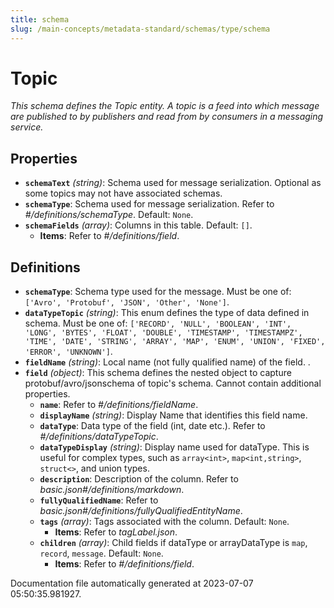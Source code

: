 ```yaml
---
title: schema
slug: /main-concepts/metadata-standard/schemas/type/schema
---
```


# Topic

*This schema defines the Topic entity. A topic is a feed into which message are published to by publishers and read from by consumers in a messaging service.*

## Properties

- **`schemaText`** *(string)*: Schema used for message serialization. Optional as some topics may not have associated schemas.
- **`schemaType`**: Schema used for message serialization. Refer to *#/definitions/schemaType*. Default: `None`.
- **`schemaFields`** *(array)*: Columns in this table. Default: `[]`.
  - **Items**: Refer to *#/definitions/field*.
## Definitions

- **`schemaType`**: Schema type used for the message. Must be one of: `['Avro', 'Protobuf', 'JSON', 'Other', 'None']`.
- **`dataTypeTopic`** *(string)*: This enum defines the type of data defined in schema. Must be one of: `['RECORD', 'NULL', 'BOOLEAN', 'INT', 'LONG', 'BYTES', 'FLOAT', 'DOUBLE', 'TIMESTAMP', 'TIMESTAMPZ', 'TIME', 'DATE', 'STRING', 'ARRAY', 'MAP', 'ENUM', 'UNION', 'FIXED', 'ERROR', 'UNKNOWN']`.
- **`fieldName`** *(string)*: Local name (not fully qualified name) of the field. .
- **`field`** *(object)*: This schema defines the nested object to capture protobuf/avro/jsonschema of topic's schema. Cannot contain additional properties.
  - **`name`**: Refer to *#/definitions/fieldName*.
  - **`displayName`** *(string)*: Display Name that identifies this field name.
  - **`dataType`**: Data type of the field (int, date etc.). Refer to *#/definitions/dataTypeTopic*.
  - **`dataTypeDisplay`** *(string)*: Display name used for dataType. This is useful for complex types, such as `array<int>`, `map<int,string>`, `struct<>`, and union types.
  - **`description`**: Description of the column. Refer to *basic.json#/definitions/markdown*.
  - **`fullyQualifiedName`**: Refer to *basic.json#/definitions/fullyQualifiedEntityName*.
  - **`tags`** *(array)*: Tags associated with the column. Default: `None`.
    - **Items**: Refer to *tagLabel.json*.
  - **`children`** *(array)*: Child fields if dataType or arrayDataType is `map`, `record`, `message`. Default: `None`.
    - **Items**: Refer to *#/definitions/field*.


Documentation file automatically generated at 2023-07-07 05:50:35.981927.
